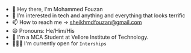 - 👋 Hey there, I'm Mohammed Fouzan
- 👀 I’m interested in tech and anything and everything that looks terrific
- 📫 How to reach me -> sheikhmdfouzan@gmail.com
- 😄 Pronouns: He/Him/His
- 🏫 I'm a MCA Student at Vellore Institute of Technology.
- 👨🏻‍💻 I'm currently open for ```Interships```
<!---
mohammedFouzan/mohammedFouzan is a ✨ special ✨ repository because its `README.md` (this file) appears on your GitHub profile.
You can click the Preview link to take a look at your changes.
--->

